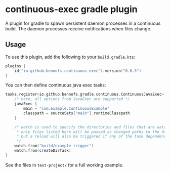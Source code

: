 # continuous-exec gradle plugin

A plugin for gradle to spawn persistent daemon processes in a continuous build. 
The daemon processes receive notifications when files change.

## Usage

To use this plugin, add the following to your `build.gradle.kts`:

```kotlin
plugins {
    id("io.github.bennofs.continuous-exec").version("0.0.3")
}
```

You can then define continuous java exec tasks:

```kotlin
tasks.register<io.github.bennofs.gradle.continuous.ContinuousJavaExec>("example") {
    /* here, all options from JavaExec are supported */
    javaExec {
        main = "com.example.ContinuousExample"
        classpath = sourceSets["main"].runtimeClasspath
    }

    /* watch is used to specify the directories and files that are watched for changes
     * only files listed here will be passed as changed paths to the daemon process,
     * but a reload will also be triggered if any of the task dependencies change.
     */
    watch.from("build/example-trigger")
    watch.from(createDirTask)
}
```

See the files in `test-project/` for a full working example.